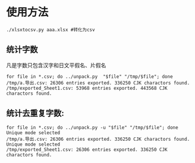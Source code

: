 # 使用方法

```shell
./xlsxtocsv.py aaa.xlsx #转化为csv
```

## 统计字数

凡是字数只包含汉字和日文平假名、片假名

```shell
for file in *.csv; do ../unpack.py  "$file" "/tmp/$file"; done 
/tmp/a.导出.csv: 26306 entries exported. 336250 CJK charactors found.
/tmp/exported_Sheet1.csv: 53968 entries exported. 443568 CJK charactors found.
```

## 统计去重复字数:

```shell
for file in *.csv; do ../unpack.py -u "$file" "/tmp/$file"; done 
Unique mode selected
/tmp/a.导出.csv: 26306 entries exported. 336250 CJK charactors found.
Unique mode selected
/tmp/exported_Sheet1.csv: 26306 entries exported. 336250 CJK charactors found.
```
